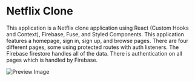 # Netflix Clone

This application is a Netflix clone application using React (Custom Hooks and Context), Firebase, Fuse, and Styled Components. This application features a homepage, sign in, sign up, and browse pages. There are four different pages, some using protected routes with auth listeners. The Firebase firestore handles all of the data. There is authentication on all pages which is handled by Firebase.

![Preview Image](https://github.com/karlhadwen/netflix/raw/master/netflix-preview.png?raw=true)
